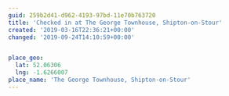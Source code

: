```yaml
---
guid: 259b2d41-d962-4193-97bd-11e70b763720
title: 'Checked in at The George Townhouse, Shipton-on-Stour'
created: '2019-03-16T22:36:21+00:00'
changed: '2019-09-24T14:10:59+00:00'


place_geo:
  lat: 52.06306
  lng: -1.6266007
place_name: 'The George Townhouse, Shipton-on-Stour'
---
```


